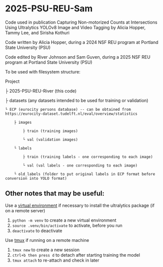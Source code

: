 # 2025-PSU-REU-Sam
Code used in publication Capturing Non-motorized Counts at Intersections Using Ultralytics YOLOv8 Image and Video Tagging by Alicia Hopper, Tammy Lee, and Sirisha Kothuri

Code written by Alicia Hopper, during a 2024 NSF REU program at Portland State University (PSU)

Code edited by River Johnson and Sam Guven, during a 2025 NSF REU program at Portland State University (PSU)

To be used with filesystem structure:

Project

├ 2025-PSU-REU-River (this code)

├	datasets (any datasets intended to be used for training or validation)

    └ ECP (eurocity persons database) -- can be obtained from https://eurocity-dataset.tudelft.nl/eval/overview/statistics

        ├ images

            ├ train (training images)

            └ val (validation images)
            
        └ labels

            ├ train (training labels - one corresponding to each image)

            └ val (val labels - one corresponding to each image)

        └ old_labels (folder to put original labels in ECP format before conversion into YOLO format)

## Other notes that may be useful:
Use a [virtual environment](https://docs.python.org/3/library/venv.html) if necessary to install the ultralytics package (if on a remote server)
1. `python -m venv` to create a new virtual environment
2. `source .venv/bin/activate` to activate, before you run
3. `deactivate` to deactivate

Use [tmux](https://github.com/tmux/tmux/wiki/Getting-Started) if running on a remote machine
1. `tmux new` to create a new session
2. `ctrl+b then press d` to detach after starting training the model
3. `tmux attach` to re-attach and check in later
